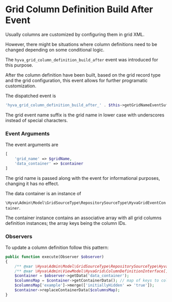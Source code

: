 # Grid Column Definition Build After Event

Usually columns are customized by configuring them in grid XML.

However, there might be situations where column definitions need to be changed depending on some conditional logic.

The `hyva_grid_column_definition_build_after` event was introduced for this purpose.


After the column definition have been built, based on the grid record type and the grid configuration, this event allows for further programatic customization.


The dispatched event is

```php
'hyva_grid_column_definition_build_after_' . $this->getGridNameEventSuffix($gridName)
```


The grid event name suffix is the grid name in lower case with underscores instead of special characters.


### Event Arguments

The event arguments are

```php
[
    'grid_name' => $gridName,
    'data_container' => $container
]
```


The grid name is passed along with the event for informational purposes, changing it has no effect.

The data container is an instance of 

`\Hyva\Admin\Model\GridSourceType\RepositorySourceType\HyvaGridEventContainer`.


The container instance contains an associative array with all grid columns definition instances; the array keys being the column IDs.

### Observers

To update a column definition follow this pattern:


```php
public function execute(Observer $observer)
{
    /** @var \Hyva\Admin\Model\GridSourceType\RepositorySourceType\HyvaGridEventContainer $container */
    /** @var \Hyva\Admin\ViewModel\HyvaGrid\ColumnDefinitionInterface[] $columnsMap */
    $container = $observer->getData('data_container');
    $columnsMap = $container->getContainerData(); // map of keys to column definitions
    $columnsMap['example']->merge(['initiallyHidden' => 'true']);
    $container->replaceContainerData($columnsMap);
}
```


